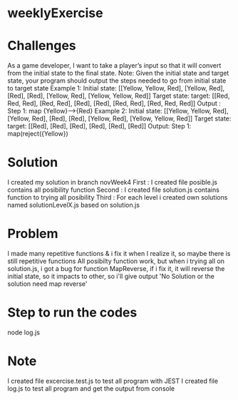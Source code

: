 # weeklyExercise

# Challenges
As a game developer, I want to take a player’s input so that it will convert from the initial state to the final state.
Note: Given the initial state and target state, your program should output the steps needed to go from initial state to target state
Example 1:
Initial state: [[Yellow, Yellow, Red], [Yellow, Red], [Red], [Red], [Yellow, Red], [Yellow, Yellow, Red]]
Target state: target: [[Red, Red, Red], [Red, Red], [Red], [Red], [Red, Red], [Red, Red, Red]]
Output :
Step 1: map {Yellow}-->{Red}
Example 2:
Initial state: [[Yellow, Yellow, Red], [Yellow, Red], [Red], [Red], [Yellow, Red], [Yellow, Yellow, Red]]
Target state: target: [[Red], [Red], [Red], [Red], [Red], [Red]]
Output:
Step 1: map(reject({Yellow})

# Solution
I created my solution in branch novWeek4
First : I created file posible.js contains all posibility function
Second : I created file solution.js contains function to trying all posibility
Third : For each level i created own solutions named solutionLevelX.js based on solution.js

# Problem
I made many repetitive functions & i fix it when I realize it, so maybe there is still repetitive functions
All posibilty function work, but when i trying all on solution.js, i got a bug for function MapReverse,
if i fix it, it will reverse the initial state, so it impacts to other, so i'll give output 'No Solution or the solution need map reverse'

# Step to run the codes
node log.js

# Note 
I created file excercise.test.js to test all program with JEST
I created file log.js to test all program and get the output from console
